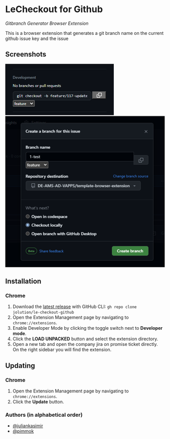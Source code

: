 # LeCheckout for Github
_Gitbranch Generator Browser Extension_

This is a browser extension that generates a git branch name on the current github issue key and the issue

## Screenshots

![App Screenshot](screenshot.png)
![App Screenshot](screenshot2.png)

## Installation

### Chrome

1. Download the [latest release](https://github.com/DE-AMS-AD-VAPPS/browser-extension-gitbranch) with GitHub CLI:
   `gh repo clone jolution/le-checkout-github`
2. Open the Extension Management page by navigating to `chrome://extensions`.
3. Enable Developer Mode by clicking the toggle switch next to **Developer mode**.
4. Click the **LOAD UNPACKED** button and select the extension directory.
5. Open a new tab and open the company jira on promise ticket directly. On the right sidebar you will find the
   extension.

## Updating

### Chrome

1. Open the Extension Management page by navigating to `chrome://extensions`.
2. Click the **Update** button.

### Authors (in alphabetical order)

- [@juliankasimir](https://www.github.com/juliankasimir)
- [@pimmok](https://www.github.com/pimmok)
